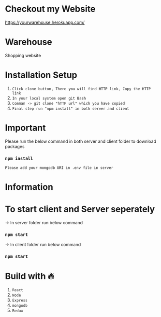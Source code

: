 # Checkout my Website

  https://yourwarehouse.herokuapp.com/


# Warehouse

  Shopping website
  
# Installation Setup 
 
 1. `Click clone button, There you will find HTTP link, Copy the HTTP link`
 2. `In your local system open git Bash`
 3. `Comman -> git clone "hTTP url" which you have copied`
 4. `Final step run "npm install" in both server and client`
 

# Important
 
  Please run the below command in both server and client folder to download packages
 
  ### `npm install`
  
  `Please add your mongodb URI in .env file in server`
 
# Information
 
 # To start client and Server seperately
 
 -> In server folder run below command
 
 ### `npm start`
 
 -> In client folder run below command
 
 ### `npm start`
 
# Build with 🔥

1. `React`
2. `Node`
3. `Express`
4. `mongodb`
5. `Redux`

